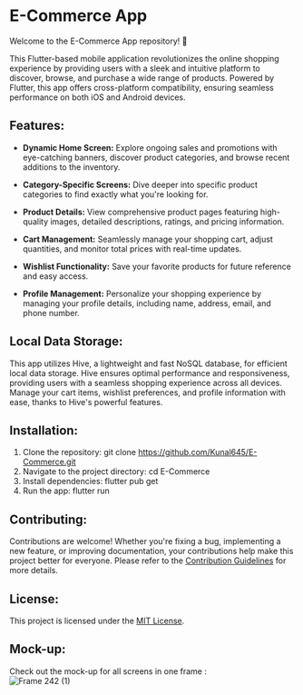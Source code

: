 # E-Commerce App

Welcome to the E-Commerce App repository! 🛒

This Flutter-based mobile application revolutionizes the online shopping experience by providing users with a sleek and intuitive platform to discover, browse, and purchase a wide range of products. Powered by Flutter, this app offers cross-platform compatibility, ensuring seamless performance on both iOS and Android devices.

## Features:

- **Dynamic Home Screen:** Explore ongoing sales and promotions with eye-catching banners, discover product categories, and browse recent additions to the inventory.
  
- **Category-Specific Screens:** Dive deeper into specific product categories to find exactly what you're looking for.
  
- **Product Details:** View comprehensive product pages featuring high-quality images, detailed descriptions, ratings, and pricing information.
  
- **Cart Management:** Seamlessly manage your shopping cart, adjust quantities, and monitor total prices with real-time updates.
  
- **Wishlist Functionality:** Save your favorite products for future reference and easy access.
  
- **Profile Management:** Personalize your shopping experience by managing your profile details, including name, address, email, and phone number.

## Local Data Storage:

This app utilizes Hive, a lightweight and fast NoSQL database, for efficient local data storage. Hive ensures optimal performance and responsiveness, providing users with a seamless shopping experience across all devices. Manage your cart items, wishlist preferences, and profile information with ease, thanks to Hive's powerful features.

## Installation:

1. Clone the repository: git clone https://github.com/Kunal645/E-Commerce.git
2. Navigate to the project directory: cd E-Commerce
3. Install dependencies: flutter pub get
4. Run the app: flutter run

## Contributing:

Contributions are welcome! Whether you're fixing a bug, implementing a new feature, or improving documentation, your contributions help make this project better for everyone. Please refer to the [Contribution Guidelines](CONTRIBUTING.md) for more details.

## License:
This project is licensed under the [MIT License](LICENSE).

## Mock-up:
 
Check out the mock-up for all screens in one frame :  
 ![Frame 242 (1)](https://github.com/Kunal645/E-Commerce/assets/89443555/f3f98365-5b7a-4a81-8dcb-ff4dea274207)
